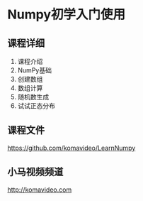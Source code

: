 Numpy初学入门使用
===============

## 课程详细

01. 课程介绍
02. NumPy基础
03. 创建数组
04. 数组计算
05. 随机数生成
06. 试试正态分布

## 课程文件

https://github.com/komavideo/LearnNumpy

## 小马视频频道

http://komavideo.com
